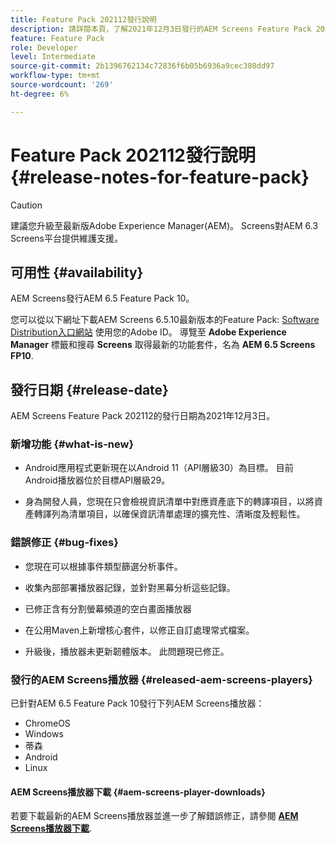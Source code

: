 ```yaml
---
title: Feature Pack 202112發行說明
description: 請詳閱本頁，了解2021年12月3日發行的AEM Screens Feature Pack 202112的相關資訊。
feature: Feature Pack
role: Developer
level: Intermediate
source-git-commit: 2b1396762134c72836f6b05b6936a9cec380dd97
workflow-type: tm+mt
source-wordcount: '269'
ht-degree: 6%

---
```



# Feature Pack 202112發行說明 {#release-notes-for-feature-pack}

>[!CAUTION]
>建議您升級至最新版Adobe Experience Manager(AEM)。 Screens對AEM 6.3 Screens平台提供維護支援。

## 可用性 {#availability}

AEM Screens發行AEM 6.5 Feature Pack 10。

您可以從以下網址下載AEM Screens 6.5.10最新版本的Feature Pack: [Software Distribution入口網站](https://experience.adobe.com/#/downloads/content/software-distribution/en/aem.html) 使用您的Adobe ID。 導覽至 **Adobe Experience Manager** 標籤和搜尋 **Screens** 取得最新的功能套件，名為 **AEM 6.5 Screens FP10**.

## 發行日期 {#release-date}

AEM Screens Feature Pack 202112的發行日期為2021年12月3日。

### 新增功能 {#what-is-new}

* Android應用程式更新現在以Android 11（API層級30）為目標。 目前Android播放器位於目標API層級29。

* 身為開發人員，您現在只會檢視資訊清單中對應資產底下的轉譯項目，以將資產轉譯列為清單項目，以確保資訊清單處理的擴充性、清晰度及輕鬆性。

### 錯誤修正 {#bug-fixes}

* 您現在可以根據事件類型篩選分析事件。

* 收集內部部署播放器記錄，並針對黑幕分析這些記錄。

* 已修正含有分割螢幕頻道的空白畫面播放器

* 在公用Maven上新增核心套件，以修正自訂處理常式檔案。

* 升級後，播放器未更新韌體版本。 此問題現已修正。


### 發行的AEM Screens播放器 {#released-aem-screens-players}

已針對AEM 6.5 Feature Pack 10發行下列AEM Screens播放器：

* ChromeOS
* Windows
* 蒂森
* Android
* Linux

#### AEM Screens播放器下載  {#aem-screens-player-downloads}

若要下載最新的AEM Screens播放器並進一步了解錯誤修正，請參閱 **[AEM Screens播放器下載](https://download.macromedia.com/screens/index.html)**.
